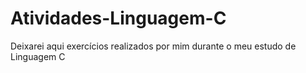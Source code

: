 # Atividades-Linguagem-C
Deixarei aqui exercícios realizados por mim durante o meu estudo de Linguagem C
